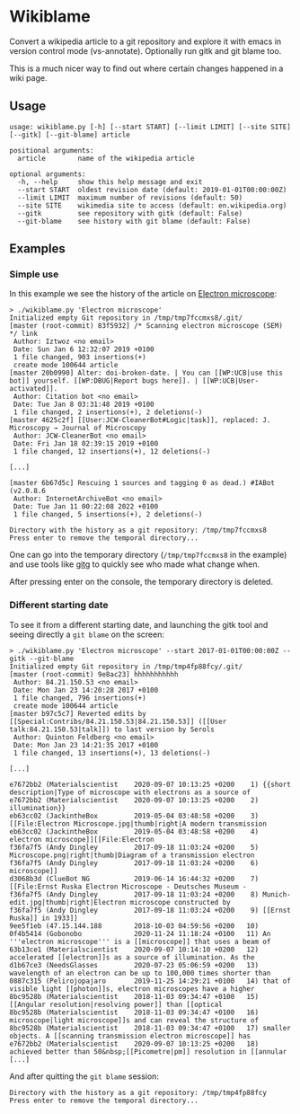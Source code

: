 # Wikiblame

Convert a wikipedia article to a git repository and explore it with emacs in
version control mode (vs-annotate). Optionally run gitk and git blame too.

This is a much nicer way to find out where certain changes happened in a wiki
page.


## Usage

```
usage: wikiblame.py [-h] [--start START] [--limit LIMIT] [--site SITE] [--gitk] [--git-blame] article

positional arguments:
  article        name of the wikipedia article

optional arguments:
  -h, --help     show this help message and exit
  --start START  oldest revision date (default: 2019-01-01T00:00:00Z)
  --limit LIMIT  maximum number of revisions (default: 50)
  --site SITE    wikimedia site to access (default: en.wikipedia.org)
  --gitk         see repository with gitk (default: False)
  --git-blame    see history with git blame (default: False)
```

## Examples

### Simple use

In this example we see the history of the article on [Electron
microscope](https://en.wikipedia.org/wiki/Electron_microscope):

```
> ./wikiblame.py 'Electron microscope'
Initialized empty Git repository in /tmp/tmp7fccmxs8/.git/
[master (root-commit) 83f5932] /* Scanning electron microscope (SEM) */ link
 Author: Iztwoz <no email>
 Date: Sun Jan 6 12:32:07 2019 +0100
 1 file changed, 903 insertions(+)
 create mode 100644 article
[master 20b0990] Alter: doi-broken-date. | You can [[WP:UCB|use this bot]] yourself. [[WP:DBUG|Report bugs here]]. | [[WP:UCB|User-activated]].
 Author: Citation bot <no email>
 Date: Tue Jan 8 03:31:48 2019 +0100
 1 file changed, 2 insertions(+), 2 deletions(-)
[master 4625c2f] [[User:JCW-CleanerBot#Logic|task]], replaced: J. Microscopy → Journal of Microscopy
 Author: JCW-CleanerBot <no email>
 Date: Fri Jan 18 02:39:15 2019 +0100
 1 file changed, 12 insertions(+), 12 deletions(-)

[...]

[master 6b67d5c] Rescuing 1 sources and tagging 0 as dead.) #IABot (v2.0.8.6
 Author: InternetArchiveBot <no email>
 Date: Tue Jan 11 00:22:08 2022 +0100
 1 file changed, 5 insertions(+), 2 deletions(-)

Directory with the history as a git repository: /tmp/tmp7fccmxs8
Press enter to remove the temporal directory...
```

One can go into the temporary directory (`/tmp/tmp7fccmxs8` in the example)
and use tools like [gitg](https://wiki.gnome.org/Apps/Gitg/) to quickly
see who made what change when.

After pressing enter on the console, the temporary directory is deleted.

### Different starting date

To see it from a different starting date, and launching the gitk tool and
seeing directly a `git blame` on the screen:

```
> ./wikiblame.py 'Electron microscope' --start 2017-01-01T00:00:00Z --gitk --git-blame
Initialized empty Git repository in /tmp/tmp4fp88fcy/.git/
[master (root-commit) 9e8ac23] hhhhhhhhhhh
 Author: 84.21.150.53 <no email>
 Date: Mon Jan 23 14:20:28 2017 +0100
 1 file changed, 796 insertions(+)
 create mode 100644 article
[master b97c5c7] Reverted edits by [[Special:Contribs/84.21.150.53|84.21.150.53]] ([[User talk:84.21.150.53|talk]]) to last version by Serols
 Author: Quinton Feldberg <no email>
 Date: Mon Jan 23 14:21:35 2017 +0100
 1 file changed, 13 insertions(+), 13 deletions(-)

[...]

e7672bb2 (Materialscientist    2020-09-07 10:13:25 +0200    1) {{short description|Type of microscope with electrons as a source of
e7672bb2 (Materialscientist    2020-09-07 10:13:25 +0200    2) illumination}}
eb63cc02 (JackintheBox         2019-05-04 03:48:58 +0200    3) [[File:Electron Microscope.jpg|thumb|right|A modern transmission
eb63cc02 (JackintheBox         2019-05-04 03:48:58 +0200    4) electron microscope]][[File:Electron
f36fa7f5 (Andy Dingley         2017-09-18 11:03:24 +0200    5) Microscope.png|right|thumb|Diagram of a transmission electron
f36fa7f5 (Andy Dingley         2017-09-18 11:03:24 +0200    6) microscope]]
d3068b3d (ClueBot NG           2019-06-14 16:44:32 +0200    7) [[File:Ernst Ruska Electron Microscope - Deutsches Museum -
f36fa7f5 (Andy Dingley         2017-09-18 11:03:24 +0200    8) Munich-edit.jpg|thumb|right|Electron microscope constructed by
f36fa7f5 (Andy Dingley         2017-09-18 11:03:24 +0200    9) [[Ernst Ruska]] in 1933]]
9ee5f1eb (47.15.144.188        2018-10-03 04:59:56 +0200   10)
0f4b5414 (Gobonobo             2020-11-24 11:18:24 +0100   11) An '''electron microscope''' is a [[microscope]] that uses a beam of
63b13ce1 (Materialscientist    2020-09-07 10:14:10 +0200   12) accelerated [[electron]]s as a source of illumination. As the
d1b67ce3 (NeedsGlasses         2020-07-23 05:06:59 +0200   13) wavelength of an electron can be up to 100,000 times shorter than
0887c315 (Pelirojopajaro       2019-11-25 14:29:21 +0100   14) that of visible light [[photon]]s, electron microscopes have a higher
8bc9528b (Materialscientist    2018-11-03 09:34:47 +0100   15) [[Angular resolution|resolving power]] than [[optical
8bc9528b (Materialscientist    2018-11-03 09:34:47 +0100   16) microscope|light microscope]]s and can reveal the structure of
8bc9528b (Materialscientist    2018-11-03 09:34:47 +0100   17) smaller objects. A [[scanning transmission electron microscope]] has
e7672bb2 (Materialscientist    2020-09-07 10:13:25 +0200   18) achieved better than 50&nbsp;[[Picometre|pm]] resolution in [[annular
[...]
```

And after quitting the `git blame` session:

```
Directory with the history as a git repository: /tmp/tmp4fp88fcy
Press enter to remove the temporal directory...
```
